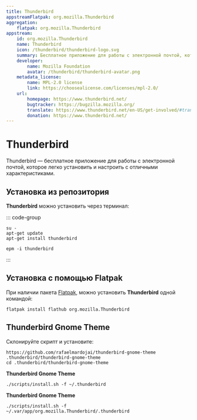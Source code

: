 ```yaml
---
title: Thunderbird
appstreamFlatpak: org.mozilla.Thunderbird
aggregation:
    flatpak: org.mozilla.Thunderbird
appstream:
    id: org.mozilla.Thunderbird
    name: Thunderbird
    icon: /thunderbird/thunderbird-logo.svg
    summary: Бесплатное приложение для работы с электронной почтой, которое легко установить и настроить с отличными характеристиками.
    developer: 
        name: Mozilla Foundation
        avatar: /thunderbird/thunderbird-avatar.png
    metadata_license: 
        name: MPL-2.0 license
        link: https://choosealicense.com/licenses/mpl-2.0/
    url: 
        homepage: https://www.thunderbird.net/
        bugtracker: https://bugzilla.mozilla.org/
        translate: https://www.thunderbird.net/en-US/get-involved/#translation
        donation: https://www.thunderbird.net/
---
```


# Thunderbird

Thunderbird — бесплатное приложение для работы с электронной почтой, которое легко установить и настроить с отличными характеристиками.

## Установка из репозитория

**Thunderbird** можно установить через терминал:

::: code-group

```shell[apt-get]
su -
apt-get update
apt-get install thunderbird
```
```shell[epm]
epm -i thunderbird
```
:::

## Установка c помощью Flatpak

При наличии пакета [Flatpak](/flatpak), можно установить **Thunderbird** одной командой:

```shell
flatpak install flathub org.mozilla.Thunderbird
```

<!--@include: ./parts/install/software-flatpak.md-->

## Thunderbird Gnome Theme

Склонируйте скрипт и установите:

```shell
https://github.com/rafaelmardojai/thunderbird-gnome-theme .thunderbird/thunderbird-gnome-theme
cd .thunderbird/thunderbird-gnome-theme
```
**Thunderbird Gnome Theme <Badge type="warning" text="Sisyphus" />**

```shell
./scripts/install.sh -f ~/.thunderbird
```

**Thunderbird Gnome Theme <Badge type="tip" text="Flatpak" />**

```shell
./scripts/install.sh -f ~/.var/app/org.mozilla.Thunderbird/.thunderbird
```